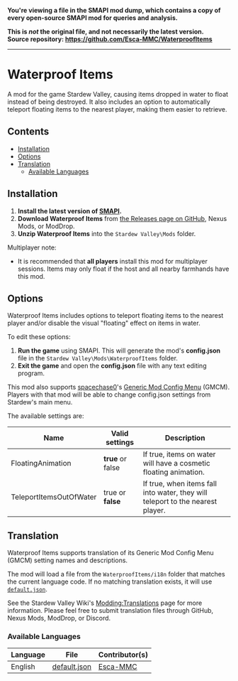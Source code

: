 **You're viewing a file in the SMAPI mod dump, which contains a copy of every open-source SMAPI mod
for queries and analysis.**

**This is _not_ the original file, and not necessarily the latest version.**  
**Source repository: https://github.com/Esca-MMC/WaterproofItems**

----

# Waterproof Items
 A mod for the game Stardew Valley, causing items dropped in water to float instead of being destroyed. It also includes an option to automatically teleport floating items to the nearest player, making them easier to retrieve.

## Contents
* [Installation](#installation)
* [Options](#options)
* [Translation](#translation)
	* [Available Languages](#available-languages)

## Installation
1. **Install the latest version of [SMAPI](https://smapi.io/).**
2. **Download Waterproof Items** from [the Releases page on GitHub](https://github.com/Esca-MMC/WaterproofItems/releases), Nexus Mods, or ModDrop.
3. **Unzip Waterproof Items** into the `Stardew Valley\Mods` folder.

Multiplayer note:
* It is recommended that **all players** install this mod for multiplayer sessions. Items may only float if the host and all nearby farmhands have this mod.

## Options
Waterproof Items includes options to teleport floating items to the nearest player and/or disable the visual "floating" effect on items in water.

To edit these options:

1. **Run the game** using SMAPI. This will generate the mod's **config.json** file in the `Stardew Valley\Mods\WaterproofItems` folder.
2. **Exit the game** and open the **config.json** file with any text editing program.

This mod also supports [spacechase0](https://github.com/spacechase0)'s [Generic Mod Config Menu](https://spacechase0.com/mods/stardew-valley/generic-mod-config-menu/) (GMCM). Players with that mod will be able to change config.json settings from Stardew's main menu.

The available settings are:

Name | Valid settings | Description
-----|----------------|------------
FloatingAnimation | **true** or false | If true, items on water will have a cosmetic floating animation.
TeleportItemsOutOfWater | true or **false** | If true, when items fall into water, they will teleport to the nearest player.

## Translation
Waterproof Items supports translation of its Generic Mod Config Menu (GMCM) setting names and descriptions.

The mod will load a file from the `WaterproofItems/i18n` folder that matches the current language code. If no matching translation exists, it will use [`default.json`](https://github.com/Esca-MMC/WaterproofItems/blob/master/WaterproofItems/i18n/default.json).

See the Stardew Valley Wiki's [Modding:Translations](https://stardewvalleywiki.com/Modding:Translations) page for more information. Please feel free to submit translation files through GitHub, Nexus Mods, ModDrop, or Discord.

### Available Languages
Language | File | Contributor(s)
---------|------|------------
English | [default.json](https://github.com/Esca-MMC/WaterproofItems/blob/master/WaterproofItems/i18n/default.json) | [Esca-MMC](https://github.com/Esca-MMC)
